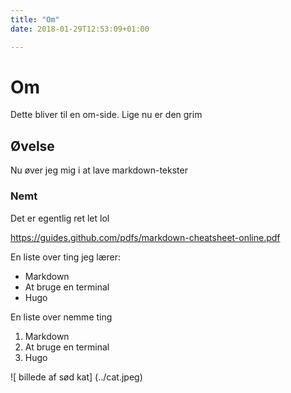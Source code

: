 ```yaml
---
title: "Om"
date: 2018-01-29T12:53:09+01:00

---
```

# Om
Dette bliver til en om-side. Lige nu er den grim

## Øvelse
Nu øver jeg mig i at lave markdown-tekster

### Nemt
Det er egentlig ret let lol

https://guides.github.com/pdfs/markdown-cheatsheet-online.pdf

En liste over ting jeg lærer:

* Markdown
* At bruge en terminal
* Hugo

En liste over nemme ting

1. Markdown
2. At bruge en terminal
3. Hugo

![ billede af sød kat] (../cat.jpeg)
